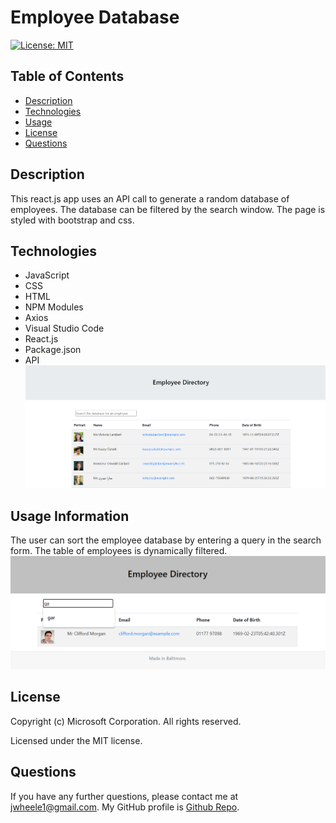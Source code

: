 # Employee Database
  [![License: MIT](https://img.shields.io/badge/License-MIT-yellow.svg)](https://opensource.org/licenses/MIT)
  ## Table of Contents
  * [Description](#Description)
  * [Technologies](#Technologies)
  * [Usage](#Usage)
  * [License](#License)
  * [Questions](#Questions)
  ## Description
  This react.js app uses an API call to generate a random database of employees. The database can be filtered by the search window. The page is styled with bootstrap and css. 
  ## Technologies
  * JavaScript
  * CSS
  * HTML
  * NPM Modules
  * Axios
  * Visual Studio Code
  * React.js
  * Package.json
  * API
  ![Web page](public/images/wepage_detail_1.png)
  ## Usage Information
  The user can sort the employee database by entering a query in the search form. The table of employees is dynamically filtered.
  ![Web page](public/images/wepage_detail_2.png)
  ## License
  Copyright (c) Microsoft Corporation. All rights reserved.
  
  Licensed under the MIT license.
  ## Questions
  If you have any further questions, please contact me at jwheele1@gmail.com.
  My GitHub profile is [Github Repo](https://github.com/jrtwheeler).
